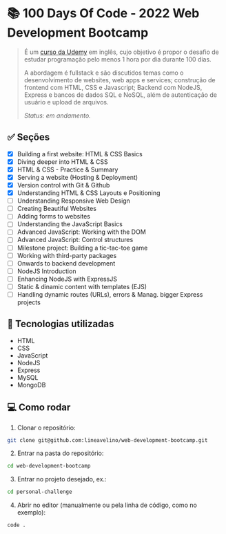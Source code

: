 # 📚 100 Days Of Code - 2022 Web Development Bootcamp

> É um [curso da Udemy](https://www.udemy.com/course/100-days-of-code-web-development-bootcamp/?couponCode=D_0722) em inglês, cujo objetivo é propor o desafio de estudar programação pelo menos 1 hora por dia durante 100 dias.
>
> A abordagem é fullstack e são discutidos temas como o desenvolvimento de websites, web apps e services; construção de frontend com HTML, CSS e Javascript; Backend com NodeJS, Express e bancos de dados SQL e NoSQL, além de autenticação de usuário e upload de arquivos.
>
> _Status: em andamento._

## ✅ Seções

- [x] Building a first website: HTML & CSS Basics
- [x] Diving deeper into HTML & CSS
- [x] HTML & CSS - Practice & Summary
- [x] Serving a website (Hosting & Deployment)
- [x] Version control with Git & Github
- [x] Understanding HTML & CSS Layouts e Positioning
- [ ] Understanding Responsive Web Design
- [ ] Creating Beautiful Websites
- [ ] Adding forms to websites
- [ ] Understanding the JavaScript Basics
- [ ] Advanced JavaScript: Working with the DOM
- [ ] Advanced JavaScript: Control structures
- [ ] Milestone project: Building a tic-tac-toe game
- [ ] Working with third-party packages
- [ ] Onwards to backend development
- [ ] NodeJS Introduction
- [ ] Enhancing NodeJS with ExpressJS
- [ ] Static & dinamic content with templates (EJS)
- [ ] Handling dynamic routes (URLs), errors & Manag. bigger Express projects

## 🚀 Tecnologias utilizadas

- HTML
- CSS
- JavaScript
- NodeJS
- Express
- MySQL
- MongoDB

## 💻 Como rodar

1. Clonar o repositório:

```bash
git clone git@github.com:lineavelino/web-development-bootcamp.git
```

2. Entrar na pasta do repositório:

```bash
cd web-development-bootcamp
```

3. Entrar no projeto desejado, ex.:

```bash
cd personal-challenge
```

4. Abrir no editor (manualmente ou pela linha de código, como no exemplo):

```bash
code .
```
